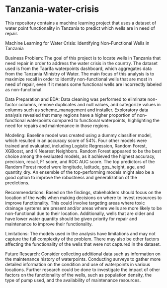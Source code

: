 # Tanzania-water-crisis
This repository contains a machine learning project that uses a dataset of water point functionality in Tanzania to predict which wells are in need of repair.

Machine Learning for Water Crisis: Identifying Non-Functional Wells in Tanzania


Business Problem:
The goal of this project is to locate wells in Tanzania that need repair in order to address the water crisis in the country. The dataset used is from the Taarifa waterpoints dashboard, which aggregates data from the Tanzania Ministry of Water. The main focus of this analysis is to maximize recall in order to identify non-functional wells that are most in need of repair, even if it means some functional wells are incorrectly labeled as non-functional.

Data Preparation and EDA:
Data cleaning was performed to eliminate non-factor columns, remove duplicates and null values, and categorize values in columns such as scheme_management and installer. Exploratory data analysis revealed that many regions have a higher proportion of non-functional waterpoints compared to functional waterpoints, highlighting the need for repairs and maintenance in those regions.

Modeling:
Baseline model was created using a dummy classifier model, which resulted in an accuracy score of 54%. Four other models were trained and evaluated, including Logistic Regression, Random Forest, XGBoost, and K Nearest Neighbors. Random Forest appeared to be the best choice among the evaluated models, as it achieved the highest accuracy, precision, recall, F1 score, and ROC AUC score. The top predictors of the Random Forest model were longitude, latitude, gps_height, age, and quantity_dry. An ensemble of the top-performing models might also be a good option to improve the robustness and generalization of the predictions.

Recommendations:
Based on the findings, stakeholders should focus on the location of the wells when making decisions on where to invest resources to improve functionality. This could involve targeting areas where toxic drainage systems are present and/or areas where wells are more likely to be non-functional due to their location. Additionally, wells that are older and have lower water quantity should be given priority for repair and maintenance to improve their functionality.

Limitations:
The models used in the analysis have limitations and may not capture the full complexity of the problem. There may also be other factors affecting the functionality of the wells that were not captured in the dataset.

Future Research:
Consider collecting additional data such as information on the maintenance history of waterpoints. Conducting surveys to gather more detailed information on the condition and use of waterpoints in various locations. Further research could be done to investigate the impact of other factors on the functionality of the wells, such as population density, the type of pump used, and the availability of maintenance resources.
